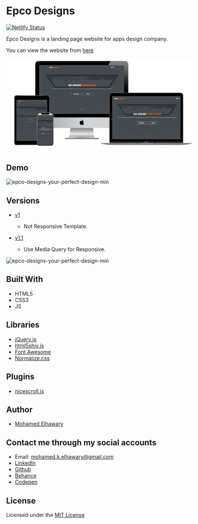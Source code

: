 # Epco Designs

[![Netlify Status](https://api.netlify.com/api/v1/badges/df8fbc23-3d5d-466f-83f4-e3c930819b39/deploy-status)](https://app.netlify.com/sites/epcodesigns/deploys) 

Epco Designs is a landing page website for apps design company.

You can view the website from [here](https://epcodesigns.netlify.app/)

![Screenshot](mockup.png)  

## Demo
 
![epco-designs-your-perfect-design-min](https://user-images.githubusercontent.com/69651552/95048822-d4f5f400-06e8-11eb-8ac6-38324b8dd76e.gif)  

## Versions  

* [v1](https://github.com/Mohamed-Elhawary/epco-designs/tree/v1)  

   - Not Responsive Template.  

* [v1.1](https://github.com/Mohamed-Elhawary/epco-designs/tree/v1.1)  

   - Use Media Query for Responsive.  

![epco-designs-your-perfect-design-min](https://user-images.githubusercontent.com/69651552/95122570-fee30100-0750-11eb-80e3-33c58643d5bd.gif)



## Built With

* HTML5
* CSS3
* JS  

## Libraries  

* [jQuery.js](https://jquery.com/)
* [html5shiv.js](https://github.com/aFarkas/html5shiv)
* [Font Awesome](https://fontawesome.com/)  
* [Normalize.css](https://necolas.github.io/normalize.css/)
  
## Plugins 

* [nicescroll.js](https://nicescroll.areaaperta.com/)  

## Author

* [Mohamed Elhawary](https://www.linkedin.com/in/mohamed-elhawary14/)

## Contact me through my social accounts

* Email: mohamed.k.elhawary@gmail.com
* [LinkedIn](https://www.linkedin.com/in/mohamed-elhawary14/)
* [Github](https://github.com/Mohamed-Elhawary)  
* [Behance](https://www.behance.net/mohamed-elhawary14)
* [Codepen](https://codepen.io/Mohamed-ElHawary) 

## License

Licensed under the [MIT License](LICENSE)


